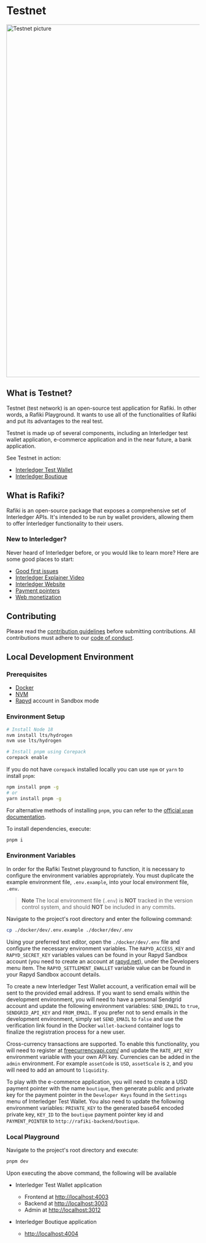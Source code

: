 # Testnet

<a href="#what-is-testnet">
  <img src="https://user-images.githubusercontent.com/117268143/220323531-538238d2-f538-4ed5-be97-163e28ebc48f.jpg" width="920" alt="Testnet picture">
</a>

## What is Testnet?

Testnet (test network) is an open-source test application for Rafiki. In other words, a Rafiki Playground.
It wants to use all of the functionalities of Rafiki and put its advantages to the real test.

Testnet is made up of several components, including an Interledger test wallet application,
e-commerce application and in the near future, a bank application.

See Testnet in action:

- [Interledger Test Wallet](https://rafiki.money)
- [Interledger Boutique](https://rafiki.boutique)

## What is Rafiki?

Rafiki is an open-source package that exposes a comprehensive set of
Interledger APIs. It's intended to be run by wallet providers, allowing them to
offer Interledger functionality to their users.

### New to Interledger?

Never heard of Interledger before, or you would like to learn more? Here are some good places to start:

- [Good first issues](https://github.com/interledger/testnet/contribute)
- [Interledger Explainer Video](https://twitter.com/Interledger/status/1567916000074678272)
- [Interledger Website](https://interledger.org)
- [Payment pointers](https://paymentpointers.org/)
- [Web monetization](https://webmonetization.org/)

## Contributing

Please read the [contribution guidelines](.github/contributing.md) before submitting contributions. All contributions must adhere to our [code of conduct](.github/CODE_OF_CONDUCT.md).

## Local Development Environment

### Prerequisites

- [Docker](https://docs.docker.com/get-docker/)
- [NVM](https://github.com/nvm-sh/nvm)
- [Rapyd](https://www.rapyd.net) account in Sandbox mode

### Environment Setup

```sh
# Install Node 18
nvm install lts/hydrogen
nvm use lts/hydrogen

# Install pnpm using Corepack
corepack enable
```

If you do not have `corepack` installed locally you can use `npm` or `yarn` to install `pnpm`:

```sh
npm install pnpm -g
# or
yarn install pnpm -g
```

For alternative methods of installing `pnpm`, you can refer to the [official `pnpm` documentation](https://pnpm.io/installation).

To install dependencies, execute:

```sh
pnpm i
```

### Environment Variables

In order for the Rafiki Testnet playground to function, it is necessary to configure the environment variables appropriately. You must duplicate the example environment file, `.env.example`, into your local environment file, `.env`.

> **Note**
> The local environment file (`.env`) is **NOT** tracked in the version control system, and should **NOT** be included in any commits.

Navigate to the project's root directory and enter the following command:

```sh
cp ./docker/dev/.env.example ./docker/dev/.env
```

Using your preferred text editor, open the `./docker/dev/.env` file and configure the necessary environment variables.
The `RAPYD_ACCESS_KEY` and `RAPYD_SECRET_KEY` variables values can be found in your Rapyd Sandbox account (you need to create an account at [rapyd.net](https://www.rapyd.net)), under the Developers menu item. The `RAPYD_SETTLEMENT_EWALLET` variable value can be found in your Rapyd Sandbox account details.

To create a new Interledger Test Wallet account, a verification email will be sent to the provided email address. If you want to send emails within the development environment, you will need to have a personal Sendgrid account and update the following environment variables: `SEND_EMAIL` to `true`, `SENDGRID_API_KEY` and `FROM_EMAIL`. If you prefer not to send emails in the development environment, simply set `SEND_EMAIL` to `false` and use the verification link found in the Docker `wallet-backend` container logs to finalize the registration process for a new user.

Cross-currency transactions are supported. To enable this functionality, you will need to register at [freecurrencyapi.com/](https://freecurrencyapi.com/) and update the `RATE_API_KEY` environment variable with your own API key.
Currencies can be added in the `admin` environment. For example `assetCode` is `USD`, `assetScale` is `2`, and you will need to add an amount to `liquidity`.

To play with the e-commerce application, you will need to create a USD payment pointer with the name `boutique`, then generate public and private key for the payment pointer in the `Developer Keys` found in the `Settings` menu of Interledger Test Wallet. You also need to update the following environment variables: `PRIVATE_KEY` to the generated base64 encoded private key, `KEY_ID` to the `boutique` payment pointer key id and `PAYMENT_POINTER` to `http://rafiki-backend/boutique`.

### Local Playground

Navigate to the project's root directory and execute:

```sh
pnpm dev
```

Upon executing the above command, the following will be available

- Interledger Test Wallet application

  - Frontend at [http://localhost:4003](http://localhost:4003)
  - Backend at [http://localhost:3003](http://localhost:3003)
  - Admin at [http://localhost:3012](http://localhost:3012)

- Interledger Boutique application
  - [http://localhost:4004](http://localhost:4004)
